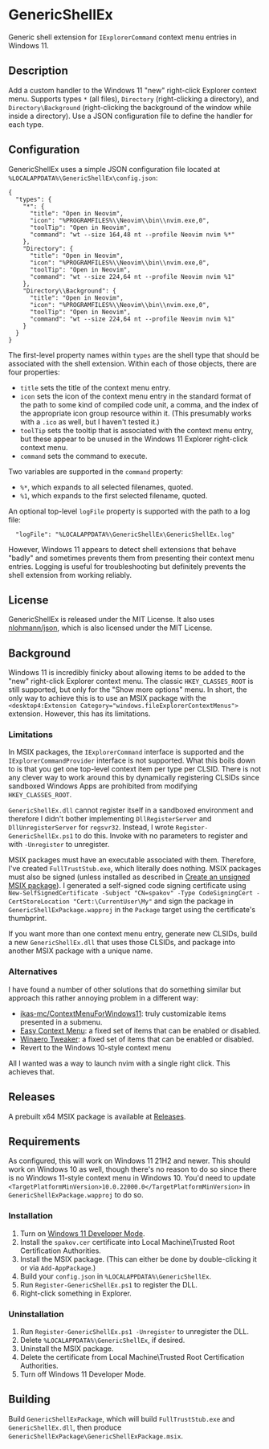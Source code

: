 # GenericShellEx
Generic shell extension for `IExplorerCommand` context menu entries in
Windows 11.

## Description
Add a custom handler to the Windows 11 "new" right-click Explorer context menu.
Supports types `*` (all files), `Directory` (right-clicking a directory), and
`Directory\Background` (right-clicking the background of the window while
inside a directory). Use a JSON configuration file to define the handler for
each type.

## Configuration
GenericShellEx uses a simple JSON configuration file located at
`%LOCALAPPDATA%\GenericShellEx\config.json`:

```
{
  "types": {
    "*": {
      "title": "Open in Neovim",
      "icon": "%PROGRAMFILES%\\Neovim\\bin\\nvim.exe,0",
      "toolTip": "Open in Neovim",
      "command": "wt --size 164,48 nt --profile Neovim nvim %*"
    },
    "Directory": {
      "title": "Open in Neovim",
      "icon": "%PROGRAMFILES%\\Neovim\\bin\\nvim.exe,0",
      "toolTip": "Open in Neovim",
      "command": "wt --size 224,64 nt --profile Neovim nvim %1"
    },
    "Directory\\Background": {
      "title": "Open in Neovim",
      "icon": "%PROGRAMFILES%\\Neovim\\bin\\nvim.exe,0",
      "toolTip": "Open in Neovim",
      "command": "wt --size 224,64 nt --profile Neovim nvim %1"
    }
  }
}
```

The first-level property names within `types` are the shell type that should be
associated with the shell extension. Within each of those objects, there are
four properties:
- `title` sets the title of the context menu entry.
- `icon` sets the icon of the context menu entry in the standard format of the
  path to some kind of compiled code unit, a comma, and the index of the
  appropriate icon group resource within it. (This presumably works with a
  `.ico` as well, but I haven't tested it.)
- `toolTip` sets the tooltip that is associated with the context menu entry,
  but these appear to be unused in the Windows 11 Explorer right-click context
  menu.
- `command` sets the command to execute.

Two variables are supported in the `command` property:
- `%*`, which expands to all selected filenames, quoted.
- `%1`, which expands to the first selected filename, quoted.

An optional top-level `logFile` property is supported with the path to a log
file:

```
  "logFile": "%LOCALAPPDATA%\GenericShellEx\GenericShellEx.log"
```

However, Windows 11 appears to detect shell extensions that behave "badly" and
sometimes prevents them from presenting their context menu entries. Logging is
useful for troubleshooting but definitely prevents the shell extension from
working reliably.

## License
GenericShellEx is released under the MIT License. It also uses
[nlohmann/json](https://github.com/nlohmann/json), which is also licensed under
the MIT License.

## Background
Windows 11 is incredibly finicky about allowing items to be added to the "new"
right-click Explorer context menu. The classic `HKEY_CLASSES_ROOT` is still
supported, but only for the "Show more options" menu. In short, the only way to
achieve this is to use an MSIX package with the `<desktop4:Extension
Category="windows.fileExplorerContextMenus">` extension. However, this has
its limitations.

### Limitations
In MSIX packages, the `IExplorerCommand` interface is supported and the
`IExplorerCommandProvider` interface is not supported. What this boils down to
is that you get one top-level context item per type per CLSID. There is not any
clever way to work around this by dynamically registering CLSIDs since
sandboxed Windows Apps are prohibited from modifying `HKEY_CLASSES_ROOT`.

`GenericShellEx.dll` cannot register itself in a sandboxed environment and
therefore I didn't bother implementing `DllRegisterServer` and
`DllUnregisterServer` for `regsvr32`. Instead, I wrote
`Register-GenericShellEx.ps1` to do this. Invoke with no parameters to register
and with `-Unregister` to unregister.

MSIX packages must have an executable associated with them. Therefore, I've
created `FullTrustStub.exe`, which literally does nothing. MSIX packages must
also be signed (unless installed as described in [Create an unsigned MSIX
package](https://learn.microsoft.com/en-us/windows/msix/package/unsigned-package)).
I generated a self-signed code signing certificate using
`New-SelfSignedCertificate -Subject "CN=spakov" -Type CodeSigningCert
-CertStoreLocation "Cert:\CurrentUser\My"` and sign the package in
`GenericShellExPackage.wapproj` in the `Package` target using the certificate's
thumbprint.

If you want more than one context menu entry, generate new CLSIDs, build a new
`GenericShellEx.dll` that uses those CLSIDs, and package into another MSIX
package with a unique name.

### Alternatives
I have found a number of other solutions that do something similar but approach
this rather annoying problem in a different way:

- [ikas-mc/ContextMenuForWindows11](https://github.com/ikas-mc/ContextMenuForWindows11):
truly customizable items presented in a submenu.
- [Easy Context Menu](https://www.sordum.org/7615/easy-context-menu-v1-6/): a
fixed set of items that can be enabled or disabled.
- [Winaero Tweaker](https://winaerotweaker.com/): a fixed set of items that can
be enabled or disabled.
- Revert to the Windows 10-style context menu

All I wanted was a way to launch nvim with a single right click. This achieves
that.

## Releases
A prebuilt x64 MSIX package is available at [Releases](https://github.com/spakov/GenericShellEx/releases).

## Requirements
As configured, this will work on Windows 11 21H2 and newer. This should work on
Windows 10 as well, though there's no reason to do so since there is no Windows
11-style context menu in Windows 10. You'd need to update
`<TargetPlatformMinVersion>10.0.22000.0</TargetPlatformMinVersion>` in
`GenericShellExPackage.wapproj` to do so.

### Installation
1. Turn on [Windows 11 Developer Mode](https://learn.microsoft.com/en-us/windows/apps/get-started/enable-your-device-for-development).
2. Install the `spakov.cer` certificate into Local Machine\Trusted Root
   Certification Authorities.
3. Install the MSIX package. (This can either be done by double-clicking it or
   via `Add-AppPackage`.)
4. Build your `config.json` in `%LOCALAPPDATA%\GenericShellEx`.
5. Run `Register-GenericShellEx.ps1` to register the DLL.
6. Right-click something in Explorer.

### Uninstallation
1. Run `Register-GenericShellEx.ps1 -Unregister` to unregister the DLL.
2. Delete `%LOCALAPPDATA%\GenericShellEx`, if desired.
3. Uninstall the MSIX package.
4. Delete the certificate from Local Machine\Trusted Root Certification
   Authorities.
5. Turn off Windows 11 Developer Mode.

## Building
Build `GenericShellExPackage`, which will build `FullTrustStub.exe` and
`GenericShellEx.dll`, then produce
`GenericShellExPackage\GenericShellExPackage.msix`.
